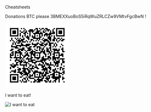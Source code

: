 Cheatsheets

Donations BTC please 3BMEXXuoBoS5iRqWuZRLCZw9VMtvFgcBwN !

![3BMEXXuoBoS5iRqWuZRLCZw9VMtvFgcBwN](blockchain/3BMEXXuoBoS5iRqWuZRLCZw9VMtvFgcBwN.png "3BMEXXuoBoS5iRqWuZRLCZw9VMtvFgcBwN")

I want to eat!

![I want to eat](https://i.imgur.com/Mr5AF8Y.png "I want to eat")
